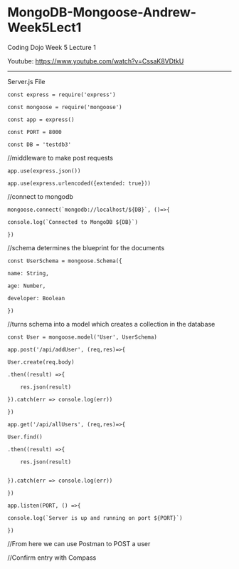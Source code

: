 # MongoDB-Mongoose-Andrew-Week5Lect1

Coding Dojo Week 5 Lecture 1

Youtube: https://www.youtube.com/watch?v=CssaK8VDtkU

----------------------------------------
Server.js File

    const express = require('express')

    const mongoose = require('mongoose')

    const app = express()

    const PORT = 8000

    const DB = 'testdb3'

//middleware to make post requests

    app.use(express.json())

    app.use(express.urlencoded({extended: true}))

//connect to mongodb

    mongoose.connect(`mongodb://localhost/${DB}`, ()=>{

    console.log(`Connected to MongoDB ${DB}`)
    
    })


//schema determines the blueprint for the documents

    const UserSchema = mongoose.Schema({

    name: String,
    
    age: Number,
    
    developer: Boolean
    
    })

//turns schema into a model which creates a collection in the database

    const User = mongoose.model('User', UserSchema)

    app.post('/api/addUser', (req,res)=>{

    User.create(req.body)
    
    .then((result) =>{
    
        res.json(result)
        
    }).catch(err => console.log(err))
    
    })

    app.get('/api/allUsers', (req,res)=>{

    User.find()
    
    .then((result) =>{
    
        res.json(result)
        
        
    }).catch(err => console.log(err))
    
    })

    app.listen(PORT, () =>{

    console.log(`Server is up and running on port ${PORT}`)
    
    })

//From here we can use Postman to POST  a user

//Confirm entry with Compass
